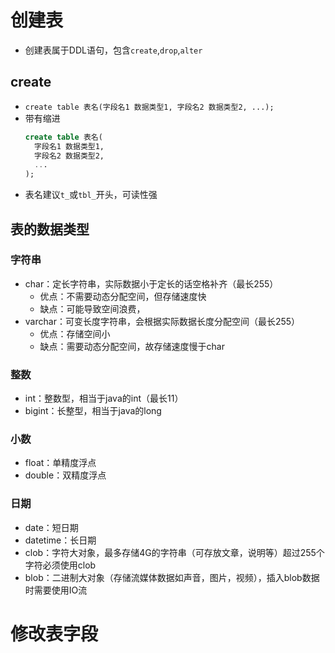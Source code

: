 # 创建表
* 创建表属于DDL语句，包含`create`,`drop`,`alter`
## create
* `create table 表名(字段名1 数据类型1, 字段名2 数据类型2, ...);`
* 带有缩进
  ```sql
  create table 表名(
    字段名1 数据类型1, 
    字段名2 数据类型2, 
    ...
  );
  ```
* 表名建议`t_`或`tbl_`开头，可读性强

## 表的数据类型
### 字符串
* char：定长字符串，实际数据小于定长的话空格补齐（最长255）
  * 优点：不需要动态分配空间，但存储速度快
  * 缺点：可能导致空间浪费，
* varchar：可变长度字符串，会根据实际数据长度分配空间（最长255）
  * 优点：存储空间小
  * 缺点：需要动态分配空间，故存储速度慢于char

### 整数
* int：整数型，相当于java的int（最长11）
* bigint：长整型，相当于java的long

### 小数
* float：单精度浮点
* double：双精度浮点

### 日期
* date：短日期
* datetime：长日期
* clob：字符大对象，最多存储4G的字符串（可存放文章，说明等）超过255个字符必须使用clob
* blob：二进制大对象（存储流媒体数据如声音，图片，视频），插入blob数据时需要使用IO流

# 修改表字段










